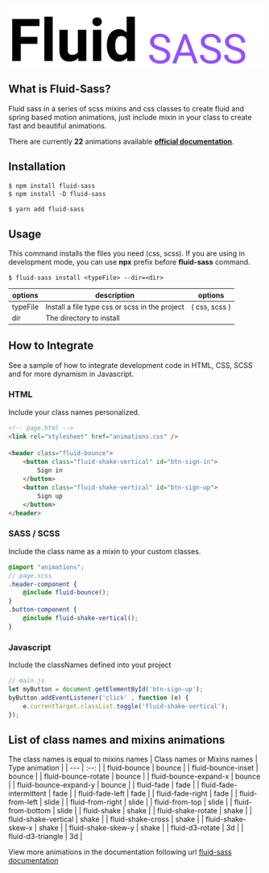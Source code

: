 <p align="center">
    <img src="./fluid.png" />
</p>


## What is Fluid-Sass?

Fluid sass in a series of scss mixins and css classes to create fluid and spring based motion animations, just include mixin in your class to create fast and beautiful animations.

There are currently **22** animations available **[official documentation](https://jhony-24.github.io/fluid-sass)**.

## Installation

```console
$ npm install fluid-sass 
$ npm install -D fluid-sass 
```

```console
$ yarn add fluid-sass 
```

## Usage 
This command installs the files you need (css, scss). If you are using in development mode, you can use **npx** prefix before **fluid-sass** command.

```console
$ fluid-sass install <typeFile> --dir=<dir>
```
| options | description | options |
| -- | -- | :--: |
| typeFile | Install a file type css or scss in the project | ( css, scss ) |
| dir | The directory to install |


## How to Integrate
See a sample of how to integrate development code in HTML, CSS, SCSS and for more dynamism in Javascript.

### HTML 
Include your class names personalized.
```html
<!-- page.html -->
<link rel="stylesheet" href="animations.css" />

<header class="fluid-bounce">
    <button class="fluid-shake-vertical" id="btn-sign-in">
        Sign in
    </button>
    <button class="fluid-shake-vertical" id="btn-sign-up">
        Sign up
    </button>
</header>
```

### SASS / SCSS 
Include the class name as a mixin to your custom classes.
```scss
@import "animations";
// page.scss
.header-component {
    @include fluid-bounce();
}
.button-component {
    @include fluid-shake-vertical();
}
```

### Javascript
Include the classNames defined into yout project
```javascript
// main.js
let myButton = document.getElementById('btn-sign-up');
byButton.addEventListener('click' , function (e) {
    e.currentTarget.classList.toggle('fluid-shake-vertical');
});

```

## List of class names and mixins animations
The class names is equal to mixins names
| Class names or Mixins names | Type animation |
| --- | :--: |
| fluid-bounce | bounce |
| fluid-bounce-inset | bounce |
| fluid-bounce-rotate | bounce |
| fluid-bounce-expand-x | bounce |
| fluid-bounce-expand-y | bounce |
| fluid-fade | fade |
| fluid-fade-intermittent | fade |
| fluid-fade-left | fade |
| fluid-fade-right | fade |
| fluid-from-left | slide |
| fluid-from-right | slide |
| fluid-from-top | slide |
| fluid-from-bottom | slide |
| fluid-shake | shake |
| fluid-shake-rotate | shake |
| fluid-shake-vertical | shake |
| fluid-shake-cross | shake |
| fluid-shake-skew-x | shake |
| fluid-shake-skew-y | shake |
| fluid-d3-rotate | 3d |
| fluid-d3-triangle | 3d |


View more animations in the documentation following url [fluid-sass documentation](https://jhony-24.github.io/fluid-sass)
